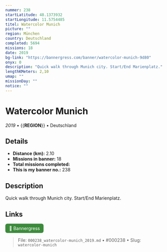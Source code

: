 ```yaml
---
nummer: 238
startLatitude: 48.1373932
startLongitude: 11.5754485
titel: Watercolor Munich
picture: ""
region: München
country: Deutschland
completed: 5694
missions: 18
date: 2019
bg-link: "https://bannergress.com/banner/watercolor-munich-9d80"
onyx: 0
description: "Quick walk through Munich city. Start/End Marienplatz."
lengthKMeters: 2,10
umap: ""
missionDay: ""
notice: ""
---
```

# Watercolor Munich

*2019* • {{__REGION__}} • Deutschland





## Details
- **Distance (km):** 2.10
- **Missions in banner:** 18
- **Total missions completed:** 
- **This is my banner no.:** 238



## Description
Quick walk through Munich city. Start/End Marienplatz.



## Links
<a href="https://bannergress.com/banner/watercolor-munich-9d80" target="_blank" style="display:inline-block;margin-right:8px;padding:6px 12px;background:#3c8b3c;color:#fff;text-decoration:none;border-radius:6px;">🔗 Bannergress</a>



> File: `000238_watercolor-munich_2019.md` • #000238 • Slug: `watercolor-munich`
